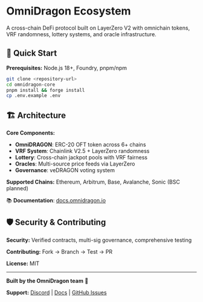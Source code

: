 # OmniDragon Ecosystem

A cross-chain DeFi protocol built on LayerZero V2 with omnichain tokens, VRF randomness, lottery systems, and oracle infrastructure.

## 🚀 Quick Start

**Prerequisites:** Node.js 18+, Foundry, pnpm/npm

```bash
git clone <repository-url>
cd omnidragon-core
pnpm install && forge install
cp .env.example .env
```

## 🏗️ Architecture

**Core Components:**
- **OmniDRAGON**: ERC-20 OFT token across 6+ chains
- **VRF System**: Chainlink V2.5 + LayerZero randomness
- **Lottery**: Cross-chain jackpot pools with VRF fairness
- **Oracles**: Multi-source price feeds via LayerZero
- **Governance**: veDRAGON voting system

**Supported Chains:** Ethereum, Arbitrum, Base, Avalanche, Sonic (BSC planned)

📚 **Documentation**: [docs.omnidragon.io](https://docs.omnidragon.io)

## 🛡️ Security & Contributing

**Security:** Verified contracts, multi-sig governance, comprehensive testing

**Contributing:** Fork → Branch → Test → PR

**License:** MIT

---

**Built by the OmniDragon team** 🐉

**Support:** [Discord](https://discord.gg/omnidragon) | [Docs](https://docs.omnidragon.io) | [GitHub Issues](https://github.com/omnidragon-io/omnifan/issues)
